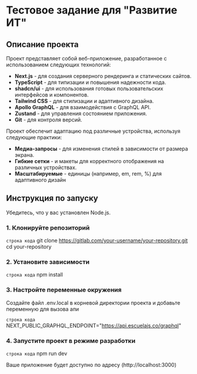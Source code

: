 # Тестовое задание для "Развитие ИТ"

## Описание проекта

Проект представляет собой веб-приложение, разработанное с использованием следующих технологий:

- **Next.js** - для создания серверного рендеринга и статических сайтов.
- **TypeScript** - для типизации и повышения надежности кода.
- **shadcn/ui** - для использования готовых пользовательских интерфейсов и компонентов.
- **Tailwind CSS** - для стилизации и адаптивного дизайна.
- **Apollo GraphQL** - для взаимодействия с GraphQL API.
- **Zustand** - для управления состоянием приложения.
- **Git** - для контроля версий.

Проект обеспечит адаптацию под различные устройства, используя следующие практики:

- **Медиа-запросы** - для изменения стилей в зависимости от размера экрана.
- **Гибкие сетки** - и макеты для корректного отображения на различных устройствах.
- **Масштабируемые** - единицы (например, em, rem, %) для адаптивного дизайн

## Инструкция по запуску

Убедитесь, что у вас установлен Node.js.

### 1. Клонируйте репозиторий

`строка кода`
git clone https://gitlab.com/your-username/your-repository.git
cd your-repository

### 2. Установите зависимости

`строка кода`
npm install

### 3. Настройте переменные окружения

Создайте файл .env.local в корневой директории проекта и добавьте переменную для вызова апи

`строка кода`
NEXT_PUBLIC_GRAPHQL_ENDPOINT="https://api.escuelajs.co/graphql"

### 4. Запустите проект в режиме разработки

`строка кода`
npm run dev

Ваше приложение будет доступно по адресу (http://localhost:3000)

